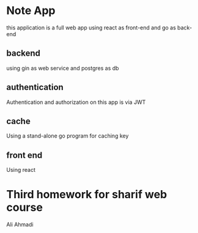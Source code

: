# Note App
this application is a full web app using react as front-end and go as back-end
## backend 
using gin as web service and postgres as db

## authentication
Authentication and authorization on this app is via JWT

## cache
Using a stand-alone go program for caching key 

## front end
Using react 

# Third homework for sharif web course
Ali Ahmadi